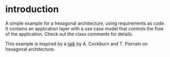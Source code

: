 # introduction
A simple example for a hexagonal architecture, using requirements as code.
It contains an application layer with a use case model that controls the flow of the application.
Check out the class comments for details.

 This example is inspired by a [talk](https://www.youtube.com/watch?v=th4AgBcrEHA) by A. Cockburn and T. Pierrain on hexagonal architecture.

